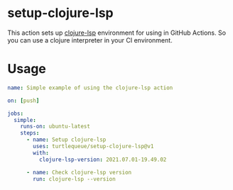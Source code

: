 # setup-clojure-lsp

This action sets up [clojure-lsp](https://github.com/clojure-lsp/clojure-lsp) environment for using in GitHub Actions.
So you can use a clojure interpreter in your CI environment.

# Usage

```yaml
name: Simple example of using the clojure-lsp action

on: [push]

jobs:
  simple:
    runs-on: ubuntu-latest
    steps:
      - name: Setup clojure-lsp
        uses: turtlequeue/setup-clojure-lsp@v1
        with:
          clojure-lsp-version: 2021.07.01-19.49.02

      - name: Check clojure-lsp version
        run: clojure-lsp --version
```
